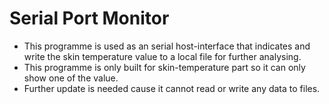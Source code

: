 # Serial Port Monitor
- This programme is used as an serial host-interface that indicates and write the skin temperature value to a local file for further analysing.
- This programme is only built for skin-temperature part so it can only show one of the value.
- Further update is needed cause it cannot read or write any data to files.
